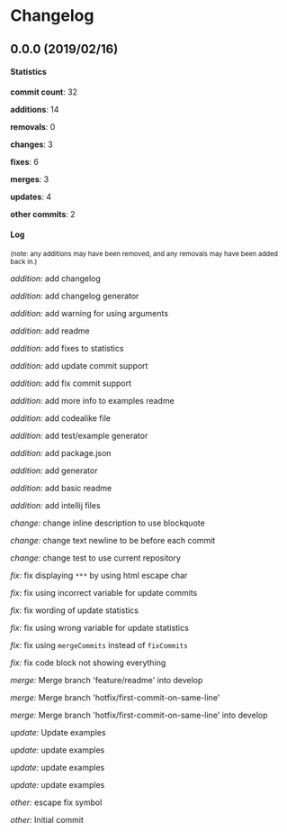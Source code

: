 # Changelog
## 0.0.0 (2019/02/16)
#### Statistics
**commit count**: 32

**additions**: 14

**removals**: 0

**changes**: 3

**fixes**: 6

**merges**: 3

**updates**: 4

**other commits**: 2

#### Log
<small>(note: any additions may have been removed, and any removals may have been added back in.)</small>

*addition:* add changelog

*addition:* add changelog generator

*addition:* add warning for using arguments

*addition:* add readme

*addition:* add fixes to statistics

*addition:* add update commit support

*addition:* add fix commit support

*addition:* add more info to examples readme

*addition:* add codealike file

*addition:* add test/example generator

*addition:* add package.json

*addition:* add generator

*addition:* add basic readme

*addition:* add intellij files

*change:* change inline description to use blockquote

*change:* change text newline to be before each commit

*change:* change test to use current repository

*fix:* fix displaying `***` by using html escape char

*fix:* fix using incorrect variable for update commits

*fix:* fix wording of update statistics

*fix:* fix using wrong variable for update statistics

*fix:* fix using `mergeCommits` instead of `fixCommits`

*fix:* fix code block not showing everything

*merge:* Merge branch 'feature/readme' into develop

*merge:* Merge branch 'hotfix/first-commit-on-same-line'

*merge:* Merge branch 'hotfix/first-commit-on-same-line' into develop

*update:* Update examples

*update:* update examples

*update:* update examples

*update:* update examples

*other:* escape fix symbol

*other:* Initial commit
